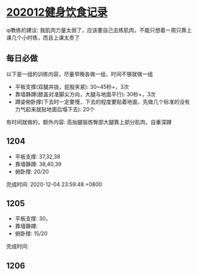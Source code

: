 # [202012健身饮食记录](202012.md)

qi教练的建议: 我肌肉力量太弱了，应该要自己去练肌肉，不能只想着一周只靠上课几个小时练，而且上课太贵了

## 每日必做

以下是一组的训练内容，尽量早晚各做一组，时间不够就做一组

- 平板支撑(双腿并拢，屁股夹紧): 30~45秒+，3次
- 靠墙静蹲(膝盖对准脚尖方向，大腿与地面平行): 30秒+，3次
- 蹲姿俯卧撑(下去时一定要慢，下去的程度要贴着地面，先做几个标准的没有力气起来就贴地面后塌下去): 20个

有时间就做的，额外内容: 高抬腿锻炼臀部大腿靠上部分肌肉，自重深蹲

## 1204

- 平板支撑: 37,32,38
- 靠墙静蹲: 38,40,39
- 俯卧撑: 20/20

完成时间: 2020-12-04 23:59:48 +0800

## 1205

- 平板支撑: 30，
- 靠墙静蹲: 
- 俯卧撑: 15/20

完成时间: 

## 1206
